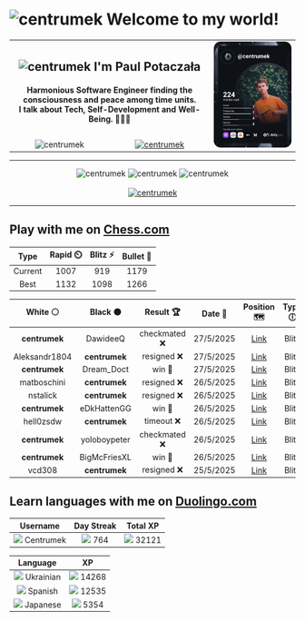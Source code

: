 <h1>
  <img
    src="https://emojis.slackmojis.com/emojis/images/1531849430/4246/blob-sunglasses.gif"
    width="30"
    alt="centrumek"
  />
  Welcome to my world!
</h1>

<table>
  <tbody>
    <tr>
      <td align="center" width="70%" colspan="2">
        <h2>
          <img
            src="https://raw.githubusercontent.com/MartinHeinz/MartinHeinz/master/wave.gif"
            width="30px"
            alt="centrumek"
          />
          I'm Paul Potaczała
        </h2>
        <h4>
          Harmonious Software Engineer finding the consciousness and peace among time units.
          <br/>
          I talk about Tech, Self-Development and Well-Being. 🌿🧘🚀
        </h4>
      </td>
      <td width="30%" rowspan="2">
        <a href="https://app.daily.dev/centrumek">
          <img
            src="./devcard.svg"
            alt="centrumek"
          />
        </a>
      </td>
    </tr>
    <tr align="center">
      <td>
        <img
          src="https://komarev.com/ghpvc/?username=centrumek&label=visitors&color=0e75b6&style=flat"
          alt="centrumek"
        >
      </td>
      <td>
        <a href="https://stackoverflow.com/users/14496012/centrumek">
          <img
            src="https://stackoverflow.com/users/flair/14496012.png?theme=dark"
            alt="centrumek"
          >
        </a>
      </td>
    </tr>
  </tbody>
</table>

---
<div align="center">
  <img 
    src="https://github-readme-stats.vercel.app/api?username=centrumek&show_icons=true&count_private=true&theme=dark&hide_border=true&hide=issues,contribs&bg_color=00000000"
    alt="centrumek"
  />
  <img
    src="https://github-readme-stats.vercel.app/api/top-langs/?username=centrumek&layout=compact&hide_border=true&theme=dark&bg_color=00000000&langs_count=6&exclude_repo=air-statistic-app"
    alt="centrumek"
  />
  <img 
    src="https://github-readme-streak-stats.herokuapp.com?user=centrumek&theme=dark&hide_border=true&background=FFFFFF00"
    alt="centrumek"
  />
  <br/>
  <br/>
  <a href="https://www.buymeacoffee.com/centrumek">
    <img
      src="https://cdn.buymeacoffee.com/buttons/v2/default-orange.png"
      height="50"
      width="210"
      alt="centrumek"
    />
  </a>
</div>

---

## Play with me on [Chess.com](https://www.chess.com/member/centrumek)

<div align="center">
<!--START_SECTION:chessStats-->
<!-- Automatically generated with https://github.com/Balastrong/chess-stats-action -->

| Type | Rapid ⏲️ | Blitz ⚡ | Bullet 🔫 |
|:---:|:---:|:---:|:---:|
| Current | 1007 | 919 | 1179 |
| Best | 1132 | 1098 | 1266 |

| White ⚪ | Black ⚫ | Result 🏆 | Date 📅 | Position 🗺️ | Type 🕕 |
|:---:|:---:|:---:|:---:|:---:|:---:|
| **centrumek** | DawideeQ | checkmated ❌ | 27/5/2025 | <a href="http://www.ee.unb.ca/cgi-bin/tervo/fen.pl?select=8/8/K1k5/8/8/8/8/r7 w - - 26 80">Link</a> | Blitz |
| Aleksandr1804 | **centrumek** | resigned ❌ | 27/5/2025 | <a href="http://www.ee.unb.ca/cgi-bin/tervo/fen.pl?select=8/2B1n1pR/4kp2/2p1p3/8/5P1P/5P2/6K1 b - - 0 34">Link</a> | Blitz |
| **centrumek** | Dream_Doct | win 🥇 | 27/5/2025 | <a href="http://www.ee.unb.ca/cgi-bin/tervo/fen.pl?select=r2qk1nr/ppp2pBp/2n3p1/4p3/4P3/3P4/PPP3PP/RN1QK2R b KQkq - 2 11">Link</a> | Blitz |
| matboschini | **centrumek** | resigned ❌ | 26/5/2025 | <a href="http://www.ee.unb.ca/cgi-bin/tervo/fen.pl?select=8/8/3Nr3/1R2P1P1/3k1P2/K7/6P1/8 b - - 0 40">Link</a> | Blitz |
| nstalick | **centrumek** | resigned ❌ | 26/5/2025 | <a href="http://www.ee.unb.ca/cgi-bin/tervo/fen.pl?select=5bnr/5pp1/p5k1/3PP1B1/6Q1/8/PP3PP1/R4RK1 b - - 0 22">Link</a> | Blitz |
| **centrumek** | eDkHattenGG | win 🥇 | 26/5/2025 | <a href="http://www.ee.unb.ca/cgi-bin/tervo/fen.pl?select=8/1p6/p1b1k1p1/P4p2/1P2pP2/4P1P1/3R1K2/8 b - - 0 42">Link</a> | Blitz |
| hell0zsdw | **centrumek** | timeout ❌ | 26/5/2025 | <a href="http://www.ee.unb.ca/cgi-bin/tervo/fen.pl?select=7k/8/7P/6K1/p7/P1p5/2B5/8 b - - 0 61">Link</a> | Blitz |
| **centrumek** | yoloboypeter | checkmated ❌ | 26/5/2025 | <a href="http://www.ee.unb.ca/cgi-bin/tervo/fen.pl?select=8/4R3/P4p2/6p1/8/4pk2/8/4K2r w - - 1 41">Link</a> | Blitz |
| **centrumek** | BigMcFriesXL | win 🥇 | 26/5/2025 | <a href="http://www.ee.unb.ca/cgi-bin/tervo/fen.pl?select=8/6kp/2R5/p1p4P/4p3/PP2P3/2P3P1/6K1 b - - 2 32">Link</a> | Blitz |
| vcd308 | **centrumek** | resigned ❌ | 25/5/2025 | <a href="http://www.ee.unb.ca/cgi-bin/tervo/fen.pl?select=B7/8/8/7R/1P1k2n1/2N3P1/PP2KPP1/8 b - - 0 30">Link</a> | Blitz |

<!--END_SECTION:chessStats-->
</div>

## Learn languages with me on [Duolingo.com](https://www.duolingo.com/profile/Centrumek)

<div align="center">
<!--START_SECTION:duolingoStats-->
<!-- Automatically generated with https://github.com/centrumek/duolingo-readme-stats-->

| Username | Day Streak | Total XP |
|:---:|:---:|:---:|
| <img src="https://raw.githubusercontent.com/centrumek/duolingo-readme-stats/main/assets/duolingo.png" height="12"> Centrumek | <img src="https://raw.githubusercontent.com/centrumek/duolingo-readme-stats/main/assets/streakinactive.svg" height="12"> 764 | <img src="https://raw.githubusercontent.com/centrumek/duolingo-readme-stats/main/assets/xp.svg" height="12"> 32121 | <img src="https://raw.githubusercontent.com/centrumek/duolingo-readme-stats/main/assets/xp.svg" height="12"> 0 |

| Language | XP |
|:---:|:---:|
| <img src="https://raw.githubusercontent.com/centrumek/duolingo-readme-stats/main/assets/langs/ukrainian.svg" height="12"> Ukrainian | <img src="https://raw.githubusercontent.com/centrumek/duolingo-readme-stats/main/assets/xp.svg" height="12"> 14268 |
| <img src="https://raw.githubusercontent.com/centrumek/duolingo-readme-stats/main/assets/langs/spanish.svg" height="12"> Spanish | <img src="https://raw.githubusercontent.com/centrumek/duolingo-readme-stats/main/assets/xp.svg" height="12"> 12535 |
| <img src="https://raw.githubusercontent.com/centrumek/duolingo-readme-stats/main/assets/langs/japanese.svg" height="12"> Japanese | <img src="https://raw.githubusercontent.com/centrumek/duolingo-readme-stats/main/assets/xp.svg" height="12"> 5354 |

<!--END_SECTION:duolingoStats-->
</div>
<!--
**centrumek/centrumek** is a ✨ _special_ ✨ repository because its `README.md` (this file) appears on your GitHub profile.

Here are some ideas to get you started:

- 🔭 I’m currently working on ...
- 🌱 I’m currently learning ...
- 👯 I’m looking to collaborate on ...
- 🤔 I’m looking for help with ...
- 💬 Ask me about ...
- 📫 How to reach me: ...
- 😄 Pronouns: ...
- ⚡ Fun fact: ...
-->
